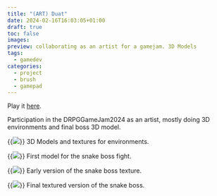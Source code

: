 ```yaml
---
title: "(ART) Duat"
date: 2024-02-16T16:03:05+01:00
draft: true
toc: false
images:
preview: collaborating as an artist for a gamejam. 3D Models
tags:
  - gamedev
categories:
  - project
  - brush
  - gamepad
---
```


Play it [here](https://coldember.itch.io/duat).

Participation in the DRPGGameJam2024 as an artist, mostly doing 3D environments and final boss 3D model.

{{<image src="/drpg/Godot_v4.2-stable_win64_7MuScrRbQP.png" style="max-height: 400px">}}
3D Models and textures for environments.

{{<image src="/drpg/blender_hE2BSIkU7G.png" style="max-height: 400px">}}
First model for the snake boss fight.

{{<image src="/drpg/blender_zmyPsgE47M.png" style="max-height: 400px">}}
Early version of the snake boss texture.

{{<image src="/drpg/ApplicationFrameHost_1Ddf5GGkfQ.png" style="max-height: 400px">}}
Final textured version of the snake boss.
